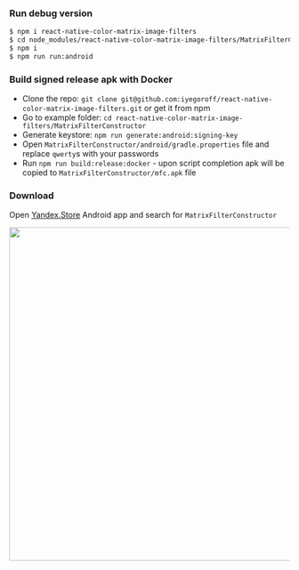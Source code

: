 ### Run debug version
```bash
$ npm i react-native-color-matrix-image-filters
$ cd node_modules/react-native-color-matrix-image-filters/MatrixFilterConstructor
$ npm i
$ npm run run:android
```

### Build signed release apk with Docker
- Clone the repo: `git clone git@github.com:iyegoroff/react-native-color-matrix-image-filters.git` or get it from npm
- Go to example folder: `cd react-native-color-matrix-image-filters/MatrixFilterConstructor`
- Generate keystore: `npm run generate:android:signing-key`
- Open `MatrixFilterConstructor/android/gradle.properties` file and replace `qwerty`s with your passwords
- Run `npm run build:release:docker` - upon script completion apk will be copied to `MatrixFilterConstructor/mfc.apk` file

### Download
Open [Yandex.Store](https://store.yandex.com/) Android app and search for `MatrixFilterConstructor`

<img src="https://github.com/iyegoroff/react-native-color-matrix-image-filters/raw/master/img/demo.gif" height="600">
